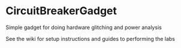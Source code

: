 # CircuitBreakerGadget
Simple gadget for doing hardware glitching and power analysis 

See the wiki for setup instructions and guides to performing the labs
